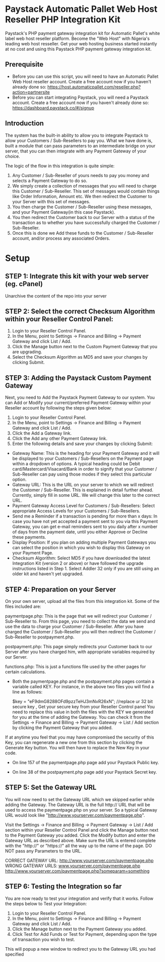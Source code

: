 # Paystack Automatic Pallet Web Host Reseller PHP Integration Kit
Paystack's PHP payment gateway integration kit for Automatic Pallet's white label web host reseller platform. Become the "Web Host" with Nigeria's leading web host resseller. Get your web hosting business started instantly at no cost and using this Paystack PHP payment gateway integration kit.

## Prerequisite
- Before you can use this script, you will need to have an Automatic Pallet Web Host reseller account. Create a free account now if you haven't already done so: https://host.automaticpallet.com/reseller.php?action=partnersite
- Before you can start integrating Paystack, you will need a Paystack account. Create a free account now if you haven't already done so: https://dashboard.paystack.co/#/signup

## Introduction

The system has the built-in ability to allow you to integrate Paystack to allow your Customers / Sub-Resellers to pay you. What we have done is, built a module that can pass parameters to an intermediate bridge on your server, that you can then integrate with any Payment Gateway of your choice.

The logic of the flow in this integration is quite simple:
1. Any Customer / Sub-Reseller of yours needs to pay you money and selects a Payment Gateway to do so.
2. We simply create a collection of messages that you will need to charge this Customer / Sub-Reseller. This set of messages would contain things like Order Information, Amount etc. We then redirect the Customer to your Server with this set of messages.
3. You then charge the Customer / Sub-Reseller using these messages, and your Payment Gateway(in this case Paystack).
4. You then redirect the Customer back to our Server with a status of the transaction as to whether you have successfully charged the Customer / Sub-Reseller.
5. Once this is done we Add these funds to the Customer / Sub-Reseller account, and/or process any associated Orders.

# Setup

## STEP 1: Integrate this kit with your web server (eg. cPanel)
Unarchive the content of the repo into your server

## STEP 2: Select the correct Checksum Algorithm within your Reseller Control Panel:
1. Login to your Reseller Control Panel.
2. In the Menu, point to Settings -> Finance and Billing -> Payment Gateway and click List / Add.
3. Click the Manage button next to the Custom Payment Gateway that you are upgrading.
4. Select the Checksum Algorithm as MD5 and save your changes by clicking Submit.

## STEP 3: Adding the Paystack Custom Payment Gateway
Next, you need to Add the Paystack Payment Gateway to our system.
You can Add or Modify your current/preferred Payment Gateway within your Reseller account by following the steps given below:
1. Login to your Reseller Control Panel.
2. In the Menu, point to Settings -> Finance and Billing -> Payment Gateway and click List / Add.
3. Click the Add a Gateway link.
4. Click the Add any other Payment Gateway link.
5. Enter the following details and save your changes by clicking Submit:
- Gateway Name: This is the heading for your Payment Gateway and it will be displayed to your Customers / Sub-Resellers on the Payment page within a dropdown of options. A typical heading could be Debit card/Mastercard/Visacard/Bank in order to signify that your Customer / Sub-Reseller can pay using those modes if they select this particular option.
- Gateway URL: This is the URL on your server to which we will redirect the Customer / Sub-Reseller. This is explained in detail further ahead. Currently, simply fill in some URL. We will change this later to the correct URL.
- Payment Gateway Access Level for Customers / Sub-Resellers: Select appropriate Access Levels for your Customers / Sub-Resellers.
- Send me a Reminder if a transaction is pending for more than x days: In case you have not yet accepted a payment sent to you via this Payment Gateway, you can get e-mail reminders sent to you daily after x number of days from the payment date, until you either Approve or Decline these payments.
- Display Position: If you plan on adding multiple Payment Gateways you can select the position in which you wish to display this Gateway on your Payment Page.
- Checksum Algorithm: Select MD5 if you have downloaded the latest Integration Kit (version 2 or above) or have followed the upgrade instructions listed in Step 1. Select Addler 32 only if you are still using an older kit and haven't yet upgraded.

## STEP 4: Preparation on your Server
On your own server, upload all the files from this integration kit. Some of the files included are:

paymentpage.php: This is the page that we will redirect your Customer / Sub-Reseller to. From this page, you need to collect the data we send and use the data to charge your Customer / Sub-Reseller. After you have charged the Customer / Sub-Reseller you will then redirect the Customer / Sub-Reseller to postpayment.php.

postpayment.php: This page simply redirects your Customer back to our Server after you have charged him, with appropriate variables required by our Server.

functions.php: This is just a functions file used by the other pages for certain calculations.

- Both the paymentpage.php and the postpayment.php pages contain a variable called KEY. For instance, in the above two files you will find a line as follows:

    $key = "eF9dmG8288OFd9pzzTeHJ3mNvR26xN"; //replace ur 32 bit secure key , Get your secure key from your Reseller Control panel
You need to replace this value in both the files with the KEY we generated for you at the time of adding the Gateway. You can check it from the Settings -> Finance and Billing -> Payment Gateway -> List / Add section by clicking the Payment Gateway that you added.

If at anytime you feel that you may have compromised the security of this Key, you can regenerate a new one from this section by clicking the Generate Key button. You will then have to replace the New Key in your code.

- On line 157 of the paymentpage.php page add your Paystack Public key.

- On line 38 of the postpayment.php page add your Paystack Secret key.

## STEP 5: Set the Gateway URL
You will now need to set the Gateway URL which we skipped earlier while adding the Gateway. The Gateway URL is the full http:// URL that will be used to access the paymentpage.php on your server. So a typical Gateway URL would look like "http://www.yourserver.com/paymentpage.php".

Visit the Settings -> Finance and Billing -> Payment Gateway -> List / Add section within your Reseller Control Panel and click the Manage button next to the Payment Gateway you added. Click the Modify button and enter the Gateway URL as described above. Make sure the URL is entered complete with the "http://" or "https://" all the way up to the name of the page. DO NOT pass any Parameters to the URL.

CORRECT GATEWAY URL: http://www.yourserver.com/paymentpage.php
WRONG GATEWAY URLS: www.yourserver.com/paymentpage.php http://www.yourserver.com/paymentpage.php?someparam=something

## STEP 6: Testing the Integration so far
You are now ready to test your integration and verify that it works. Follow the steps below to Test your Integration:
1. Login to your Reseller Control Panel.
2. In the Menu, point to Settings -> Finance and Billing -> Payment Gateway and click List / Add.
3. Click the Manage button next to the Payment Gateway you added.
4. Click Test for Add Funds or Test for Payment, depending upon the type of transaction you wish to test.

This will popup a new window to redirect you to the Gateway URL you had specified
